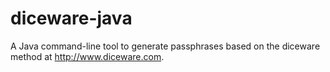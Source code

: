 # diceware-java
A Java command-line tool to generate passphrases based on the diceware method at http://www.diceware.com.
